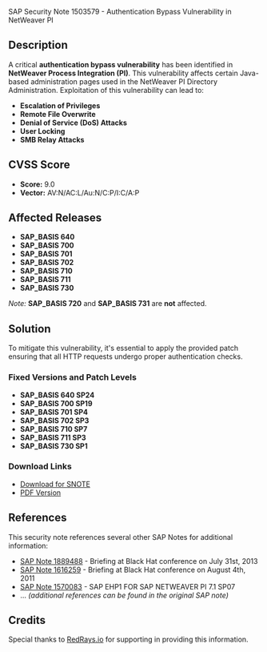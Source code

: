 SAP Security Note 1503579 - Authentication Bypass Vulnerability in NetWeaver PI

## Description

A critical **authentication bypass vulnerability** has been identified in **NetWeaver Process Integration (PI)**. This vulnerability affects certain Java-based administration pages used in the NetWeaver PI Directory Administration. Exploitation of this vulnerability can lead to:

- **Escalation of Privileges**
- **Remote File Overwrite**
- **Denial of Service (DoS) Attacks**
- **User Locking**
- **SMB Relay Attacks**

## CVSS Score

- **Score:** 9.0
- **Vector:** AV:N/AC:L/Au:N/C:P/I:C/A:P

## Affected Releases

- **SAP_BASIS 640**
- **SAP_BASIS 700**
- **SAP_BASIS 701**
- **SAP_BASIS 702**
- **SAP_BASIS 710**
- **SAP_BASIS 711**
- **SAP_BASIS 730**

*Note:* **SAP_BASIS 720** and **SAP_BASIS 731** are **not** affected.

## Solution

To mitigate this vulnerability, it's essential to apply the provided patch ensuring that all HTTP requests undergo proper authentication checks.

### Fixed Versions and Patch Levels

- **SAP_BASIS 640 SP24**
- **SAP_BASIS 700 SP19**
- **SAP_BASIS 701 SP4**
- **SAP_BASIS 702 SP3**
- **SAP_BASIS 710 SP7**
- **SAP_BASIS 711 SP3**
- **SAP_BASIS 730 SP1**

### Download Links

- [Download for SNOTE](https://notesdownloads.sap.com/note/0040000017229032017)
- [PDF Version](https://me.sap.com/sap/support/sfm/notes/print/0001503579?language=en-US&token=7EE7B9105BC54209C11FFBEF3F0103E9)

## References

This security note references several other SAP Notes for additional information:

- [SAP Note 1889488](https://me.sap.com/notes/1889488) - Briefing at Black Hat conference on July 31st, 2013
- [SAP Note 1616259](https://me.sap.com/notes/1616259) - Briefing at Black Hat conference on August 4th, 2011
- [SAP Note 1570083](https://me.sap.com/notes/1570083) - SAP EHP1 FOR SAP NETWEAVER PI 7.1 SP07
- ... *(additional references can be found in the original SAP note)*

## Credits

Special thanks to [RedRays.io](https://redrays.io) for supporting in providing this information.